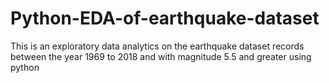 # Python-EDA-of-earthquake-dataset
This is an exploratory data analytics on the earthquake dataset records between the year 1969 to 2018 and with magnitude 5.5 and greater using python

